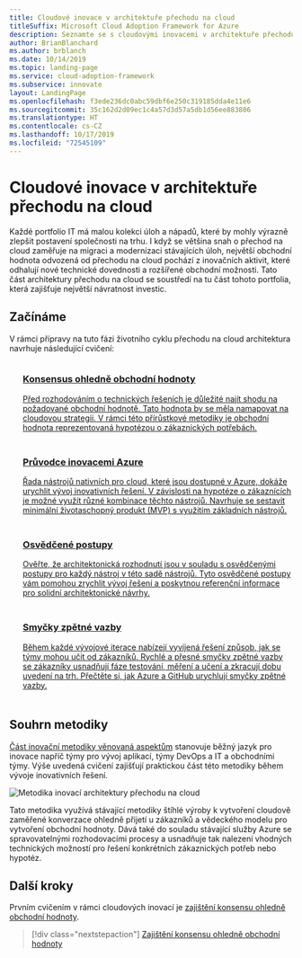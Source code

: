 ```yaml
---
title: Cloudové inovace v architektuře přechodu na cloud
titleSuffix: Microsoft Cloud Adoption Framework for Azure
description: Seznamte se s cloudovými inovacemi v architektuře přechodu na cloud.
author: BrianBlanchard
ms.author: brblanch
ms.date: 10/14/2019
ms.topic: landing-page
ms.service: cloud-adoption-framework
ms.subservice: innovate
layout: LandingPage
ms.openlocfilehash: f3ede236dc0abc59dbf6e250c319185dda4e11e6
ms.sourcegitcommit: 35c162d2d09ec1c4a57d3d57a5db1d56ee883806
ms.translationtype: HT
ms.contentlocale: cs-CZ
ms.lasthandoff: 10/17/2019
ms.locfileid: "72545109"
---
```

# <a name="cloud-innovation-in-the-cloud-adoption-framework"></a>Cloudové inovace v architektuře přechodu na cloud

Každé portfolio IT má malou kolekci úloh a nápadů, které by mohly výrazně zlepšit postavení společnosti na trhu. I když se většina snah o přechod na cloud zaměřuje na migraci a modernizaci stávajících úloh, největší obchodní hodnota odvozená od přechodu na cloud pochází z inovačních aktivit, které odhalují nové technické dovednosti a rozšířené obchodní možnosti. Tato část architektury přechodu na cloud se soustředí na tu část tohoto portfolia, která zajišťuje největší návratnost investic.

## <a name="getting-started"></a>Začínáme

V rámci přípravy na tuto fázi životního cyklu přechodu na cloud architektura navrhuje následující cvičení:

<!-- markdownlint-disable MD033 -->

<ul class="panelContent cardsF">
    <li style="display: flex; flex-direction: column;">
        <a href="./business-value.md">
            <div class="cardSize">
                <div class="cardPadding" style="padding-bottom:10px;">
                    <div class="card" style="padding-bottom:10px;">
                        <div class="cardImageOuter">
                            <div class="cardImage">
                                <img alt="" src="../_images/icons/1.png" data-linktype="external">
                            </div>
                        </div>
                        <div class="cardText" style="padding-left:0px;">
                            <h3>Konsensus ohledně obchodní hodnoty</h3>
Před rozhodováním o technických řešeních je důležité najít shodu na požadované obchodní hodnotě. Tato hodnota by se měla namapovat na cloudovou strategii. V rámci této přírůstkové metodiky je obchodní hodnota reprezentovaná hypotézou o zákaznických potřebách.
                        </div>
                    </div>
                </div>
            </div>
        </a>
    </li>
    <li style="display: flex; flex-direction: column;">
        <a href="./innovation-guide/index.md">
            <div class="cardSize">
                <div class="cardPadding" style="padding-bottom:10px;">
                    <div class="card" style="padding-bottom:10px;">
                        <div class="cardImageOuter">
                            <div class="cardImage">
                                <img alt="" src="../_images/icons/2.png" data-linktype="external">
                            </div>
                        </div>
                        <div class="cardText" style="padding-left:0px;">
                            <h3>Průvodce inovacemi Azure</h3>
Řada nástrojů nativních pro cloud, které jsou dostupné v Azure, dokáže urychlit vývoj inovativních řešení. V závislosti na hypotéze o zákaznících je možné využít různé kombinace těchto nástrojů. Navrhuje se sestavit minimální životaschopný produkt (MVP) s využitím základních nástrojů.
                        </div>
                    </div>
                </div>
            </div>
        </a>
    </li>
    <li style="display: flex; flex-direction: column;">
        <a href="./best-practices/index.md">
            <div class="cardSize">
                <div class="cardPadding" style="padding-bottom:10px;">
                    <div class="card" style="padding-bottom:10px;">
                        <div class="cardImageOuter">
                            <div class="cardImage">
                                <img alt="" src="../_images/icons/3.png" data-linktype="external">
                            </div>
                        </div>
                        <div class="cardText" style="padding-left:0px;">
                            <h3>Osvědčené postupy</h3>
Ověřte, že architektonická rozhodnutí jsou v souladu s osvědčenými postupy pro každý nástroj v této sadě nástrojů. Tyto osvědčené postupy vám pomohou zrychlit vývoj řešení a poskytnou referenční informace pro solidní architektonické návrhy.
                        </div>
                    </div>
                </div>
            </div>
        </a>
    </li>
    <li style="display: flex; flex-direction: column;">
        <a href="./considerations/adoption.md">
            <div class="cardSize">
                <div class="cardPadding" style="padding-bottom:10px;">
                    <div class="card" style="padding-bottom:10px;">
                        <div class="cardImageOuter">
                            <div class="cardImage">
                                <img alt="" src="../_images/icons/4.png" data-linktype="external">
                            </div>
                        </div>
                        <div class="cardText" style="padding-left:0px;">
                            <h3>Smyčky zpětné vazby</h3>
Během každé vývojové iterace nabízejí vyvíjená řešení způsob, jak se týmy mohou učit od zákazníků. Rychlé a přesné smyčky zpětné vazby se zákazníky usnadňují fáze testování, měření a učení a zkracují dobu uvedení na trh. Přečtěte si, jak Azure a GitHub urychlují smyčky zpětné vazby.
                        </div>
                    </div>
                </div>
            </div>
        </a>
    </li>
</ul>
<!-- markdownlint-enable MD033 -->

## <a name="methodology-summary"></a>Souhrn metodiky

[Část inovační metodiky věnovaná aspektům](./considerations/index.md) stanovuje běžný jazyk pro inovace napříč týmy pro vývoj aplikací, týmy DevOps a IT a obchodními týmy. Výše uvedená cvičení zajišťují praktickou část této metodiky během vývoje inovativních řešení.

![Metodika inovací architektury přechodu na cloud](../_images/innovate/innovate-methodology.png)

Tato metodika využívá stávající metodiky štíhlé výroby k vytvoření cloudově zaměřené konverzace ohledně přijetí u zákazníků a vědeckého modelu pro vytvoření obchodní hodnoty. Dává také do souladu stávající služby Azure se spravovatelnými rozhodovacími procesy a usnadňuje tak nalezení vhodných technických možností pro řešení konkrétních zákaznických potřeb nebo hypotéz.

## <a name="next-steps"></a>Další kroky

Prvním cvičením v rámci cloudových inovací je [zajištění konsensu ohledně obchodní hodnoty](./business-value.md).

> [!div class="nextstepaction"]
> [Zajištění konsensu ohledně obchodní hodnoty](./business-value.md)
